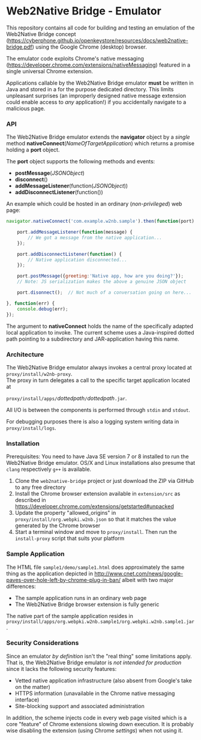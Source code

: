 # Web2Native Bridge - Emulator
This repository contains all code for building and testing an emulation of
the Web2Native Bridge concept
(https://cyberphone.github.io/openkeystore/resources/docs/web2native-bridge.pdf)
using the Google Chrome (desktop) browser.

The emulator code exploits Chrome's native messaging (https://developer.chrome.com/extensions/nativeMessaging)
featured in a single universal Chrome extension.

Applications callable by the Web2Native Bridge emulator **must** be written in Java and stored in a for the purpose
dedicated directory.  This limits unpleasant surprises
(an improperly designed native message extension could enable access to *any* application!)
if you accidentally navigate to a malicious page.
### API
The Web2Native Bridge emulator extends the **navigator** object by a *single* method **nativeConnect**(*NameOfTargetApplication*) which
returns a promise holding a **port** object.

The **port** object supports the following methods and events:
* **postMessage**(*JSONObject*)
* **disconnect**()
* **addMessageListener**(function(*JSONObject*))
* **addDisconnectListener**(function())

An example which could be hosted in an ordinary (*non-privileged*) web page:
```javascript
navigator.nativeConnect('com.example.w2nb.sample').then(function(port) {

    port.addMessageListener(function(message) {
        // We got a message from the native application...
    });

    port.addDisconnectListener(function() {
        // Native application disconnected...
    });

    port.postMessage({greeting:'Native app, how are you doing?'});
    // Note: JS serialization makes the above a genuine JSON object

    port.disonnect();  // Not much of a conversation going on here...

}, function(err) {
    console.debug(err);
});
```
The argument to **nativeConnect** holds the name of the specifically adapted local application to invoke.   The current scheme uses a Java-inspired dotted path pointing to a subdirectory and JAR-application having this name.

### Architecture
The Web2Native Bridge emulator always invokes a central proxy located at <code>proxy/install/w2nb-proxy</code>.<br>
The proxy in turn delegates a call to the specific target application located at<br><code>
proxy/install/apps/</code>*dottedpath*<code>/</code>*dottedpath*<code>.jar</code>.

All I/O is between the components is performed through <code>stdin</code> and <code>stdout</code>.

For debugging purposes there is also a logging system writing data in <code>proxy/install/logs</code>.

### Installation
Prerequisites: You need to have Java SE version 7 or 8 installed to run the Web2Native Bridge emulator. OS/X and Linux
installations also presume that <code>clang</code> respectively <code>g++</code> is available.

1. Clone the <code>web2native-bridge</code> project or just download the ZIP via GitHub to any free directory
2. Install the Chrome browser extension available in <code>extension/src</code> as described in https://developer.chrome.com/extensions/getstarted#unpacked
3. Update the property "allowed_origins" in <code>proxy/install/org.webpki.w2nb.json</code> so that it matches the value generated by the Chrome browser
4. Start a terminal window and move to <code>proxy/install</code>. Then run the <code>install-proxy</code> script that suits your platform

### Sample Application
The HTML file <code>sample1/demo/sample1.html</code> does approximately
the same thing as the application depicted in
http://www.cnet.com/news/google-paves-over-hole-left-by-chrome-plug-in-ban/
albeit with two major differences:
* The sample application runs in an ordinary web page
* The Web2Native Bridge browser extension is fully generic

The native part of the sample application resides in <code>proxy/install/apps/org.webpki.w2nb.sample1/org.webpki.w2nb.sample1.jar</code>.

### Security Considerations
Since an emulator *by definition* isn't the "real thing" some limitations apply. That is, the Web2Native Bridge
emulator is *not intended for production* since it lacks the following security features:
* Vetted native application infrastructure (also absent from Google's take on the matter)
* HTTPS information (unavailable in the Chrome native messaging interface)
* Site-blocking support and associated administration

In addition, the scheme injects code in every web page visited which is a core "feature" of Chrome extensions
slowing down execution.  It is probably wise disabling the extension (using Chrome *settings*) when not using it.
